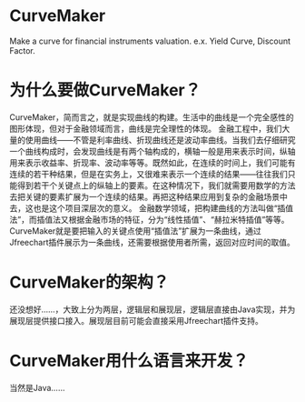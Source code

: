 # CurveMaker
Make a curve for financial instruments valuation. e.x. Yield Curve, Discount Factor.

# 为什么要做CurveMaker？
CurveMaker，简而言之，就是实现曲线的构建。生活中的曲线是一个完全感性的图形体现，但对于金融领域而言，曲线是完全理性的体现。
金融工程中，我们大量的使用曲线——不管是利率曲线、折现曲线还是波动率曲线。当我们去仔细研究一个曲线构成时，会发现曲线是有两个轴构成的，横轴一般是用来表示时间，纵轴用来表示收益率、折现率、波动率等等。既然如此，在连续的时间上，我们可能有连续的若干种结果，但是在实务上，又很难来表示一个连续的结果——往往我们只能得到若干个关键点上的纵轴上的要素。在这种情况下，我们就需要用数学的方法去把关键的要素扩展为一个连续的结果。再把这种结果应用到复杂的金融场景中去，这也是这个项目深层次的意义。
金融数学领域，把构建曲线的方法叫做“插值法”，而插值法又根据金融市场的特征，分为“线性插值”、“赫拉米特插值”等等。CurveMaker就是要把输入的关键点使用“插值法”扩展为一条曲线，通过Jfreechart插件展示为一条曲线，还需要根据使用者所需，返回对应时间的取值。

# CurveMaker的架构？
还没想好……，大致上分为两层，逻辑层和展现层，逻辑层直接由Java实现，并为展现层提供接口接入。展现层目前可能会直接采用Jfreechart插件支持。

# CurveMaker用什么语言来开发？
当然是Java……

